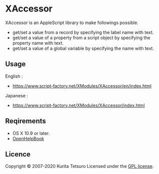 XAccessor
=========
XAccessor is an AppleScript library to make followings possible.

* get/set a value from a record by specifying the label name with text.
* get/set a value of a property from a script object by specifying the property name with text.
* get/set a value of a global variable by specifying the name with text.

## Usage
English :
* https://www.script-factory.net/XModules/XAccessor/en/index.html

Japanese :
* https://www.script-factory.net/XModules/XAccessor/index.html

## Reqirements
* OS X 10.9 or later.
* [OpenHelpBook]

[OpenHelpBook]: https://www.script-factory.net/XModules/OpenHelpBook/en/index.html

## Licence

Copyright &copy; 2007-2020 Kurita Tetsuro
Licensed under the [GPL license][GPL].
 
[GPL]: http://www.gnu.org/licenses/gpl.html

